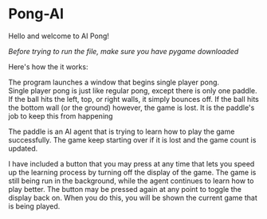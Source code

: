 # Pong-AI
Hello and welcome to AI Pong!

*Before trying to run the file, make sure you have pygame downloaded*

Here's how the it works:

The program launches a window that begins single player pong.  
Single player pong is just like regular pong, except there is only one paddle. If the ball hits the left, top, or right walls, it simply bounces off. If the ball hits the bottom wall (or the ground) however, the game is lost. It is the paddle's job to keep this from happening

The paddle is an AI agent that is trying to learn how to play the game successfully. The game keep starting over if it is lost and the game count is updated. 

I have included a button that you may press at any time that lets you speed up the learning process by turning off the display of the game. The game is still being run in the background, while the agent continues to learn how to play better. The button may be pressed again at any point to toggle the display back on. When you do this, you will be shown the current game that is being played. 

